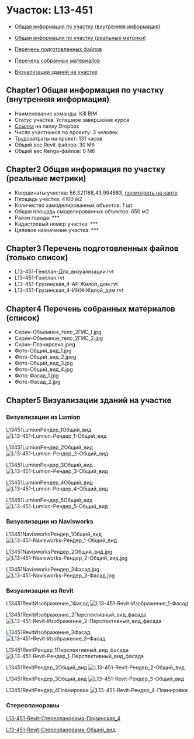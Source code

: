 # Участок: L13-451

* [Общая информация по участку (внутренняя информация)](#Chapter1)

* [Общая информация по участку (реальные метрики)](#Chapter2)

* [Перечень подготовленных файлов](#Chapter3)

* [Перечень собранных материалов](#Chapter4)

* [Визуализации зданий на участке](#Chapter5)

## <a id="test">Chapter1</a> Общая информация по участку (внутренняя информация)
+ Наименование команды: Kill BIM
+ Статус участка: Успешное завершение курса
+ [Ссылка](https://www.dropbox.com/sh/wvvgv1nw1iqred9/AADf232Eoh9Wx5U4Z3RL6ZmOa/L13_451?dl=0) на папку Dropbox
+ Число участников по проекту: 3 человек
+ Трудозатраты на проект: 131 часов
+ Общий вес Revit-файлов: 30 Мб
+ Общий вес Renga-файлов: 0 Мб
## <a id="test">Chapter2</a> Общая информация по участку (реальные метрики)
+ Координаты участка: 56.321188,43.994883, [посмотреть на карте](https://yandex.ru/maps/47/nizhny-novgorod/?ll=56.321188%2C43.994883&z=19)
+ Площадь участка: 4100 м2
+ Количество замоделированных объектов: 1 шт.
+ Общая площадь смоделированных объектов: 650 м2
+ Район города: *** 
+ Кадастровый номер участка: *** 
+ Целевое назначение участка: *** 
## <a id="test">Chapter3</a> Перечень подготовленных файлов (только список)
+ L13-451-Генплан-Для_визуализации.rvt
+ L13-451-Генплан.rvt
+ L13-451-Грузинская_4-АР-Жилой_дом.rvt
+ L13-451-Грузинская_4-ИНЖ-Жилой_дом.rvt
## <a id="test">Chapter4</a> Перечень собранных материалов (список)
+ Скрин-Объемное_тело_2ГИС_1.jpg
+ Скрин-Объемное_тело_2ГИС_2.jpg
+ Скрин-Планировка.jpeg
+ Фото-Общий_вид_1.jpg
+ Фото-Общий_вид_2.jpeg
+ Фото-Общий_вид_3.jpg
+ Фото-Общий_вид_4.jpg
+ Фото-Фасад_1.jpg
+ Фото-Фасад_2.jpg
## <a id="test">Chapter5</a> Визуализации зданий на участке
### Визуализации из Lumion
L13451LumionРендер_1Общий_вид
![L13-451-Lumion-Рендер_1-Общий_вид](/Images/L13_451/L13-451-Lumion-Рендер_1-Общий_вид_Compressed.jpg)

L13451LumionРендер_2Общий_вид
![L13-451-Lumion-Рендер_2-Общий_вид](/Images/L13_451/L13-451-Lumion-Рендер_2-Общий_вид_Compressed.jpg)

L13451LumionРендер_3Общий_вид
![L13-451-Lumion-Рендер_3-Общий_вид](/Images/L13_451/L13-451-Lumion-Рендер_3-Общий_вид_Compressed.jpg)

L13451LumionРендер_4Общий_вид
![L13-451-Lumion-Рендер_4-Общий_вид](/Images/L13_451/L13-451-Lumion-Рендер_4-Общий_вид_Compressed.jpg)

L13451LumionРендер_5Общий_вид
![L13-451-Lumion-Рендер_5-Общий_вид](/Images/L13_451/L13-451-Lumion-Рендер_5-Общий_вид_Compressed.jpg)

### Визуализации из Navisworks
L13451NavisworksРендер_1Общий_вид
![L13-451-Navisworks-Рендер_1-Общий_вид](/Images/L13_451/L13-451-Navisworks-Рендер_1-Общий_вид_Compressed.jpg)

L13451NavisworksРендер_2Общий_вид.jpg
![L13-451-Navisworks-Рендер_2-Общий_вид.jpg](/Images/L13_451/L13-451-Navisworks-Рендер_2-Общий_вид.jpg_Compressed.jpg)

L13451NavisworksРендер_3Фасад.jpg
![L13-451-Navisworks-Рендер_3-Фасад.jpg](/Images/L13_451/L13-451-Navisworks-Рендер_3-Фасад.jpg_Compressed.jpg)

### Визуализации из Revit
L13451RevitИзображение_1Фасад
![L13-451-Revit-Изображение_1-Фасад](/Images/L13_451/L13-451-Revit-Изображение_1-Фасад_Compressed.jpg)

L13451RevitИзображение_2Перспективный_вид_фасада
![L13-451-Revit-Изображение_2-Перспективный_вид_фасада](/Images/L13_451/L13-451-Revit-Изображение_2-Перспективный_вид_фасада_Compressed.jpg)

L13451RevitИзображение_3Фасад
![L13-451-Revit-Изображение_3-Фасад](/Images/L13_451/L13-451-Revit-Изображение_3-Фасад_Compressed.jpg)

L13451RevitРендер_1Перспективный_вид_фасада
![L13-451-Revit-Рендер_1-Перспективный_вид_фасада](/Images/L13_451/L13-451-Revit-Рендер_1-Перспективный_вид_фасада_Compressed.jpg)

L13451RevitРендер_2Общий_вид
![L13-451-Revit-Рендер_2-Общий_вид](/Images/L13_451/L13-451-Revit-Рендер_2-Общий_вид_Compressed.jpg)

L13451RevitРендер_3Общий_вид
![L13-451-Revit-Рендер_3-Общий_вид](/Images/L13_451/L13-451-Revit-Рендер_3-Общий_вид_Compressed.jpg)

L13451RevitРендер_4Планировки
![L13-451-Revit-Рендер_4-Планировки](/Images/L13_451/L13-451-Revit-Рендер_4-Планировки_Compressed.jpg)

### Стереопанорамы
[L13-451-Revit-Стереопанорама-Грузинская_4](https://pano.autodesk.com/pano.html?url=jpgs/c6116a11-5731-43f5-88e8-6e88f70facd5&version=2)

[L13-451-Revit-Стереопанорама-Общий_вид](https://d1zjbwmh9kbk11.cloudfront.net/a360-rendering/panorama/pano.html?url=210305/7823/6e622fff)

